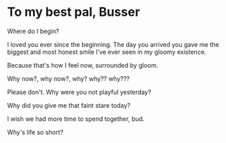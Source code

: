 # To my best pal, Busser
Where do I begin?

I loved you ever since the beginning. The day you arrived you gave me the biggest and most honest smile I've ever seen in my gloomy existence.

Because that's how I feel now, surrounded by gloom.

Why now?, why now?, why? why?? why???

Please don't. Why were you not playful yesterday?

Why did you give me that faint stare today?

I wish we had more time to spend together, bud.

Why's life so short?